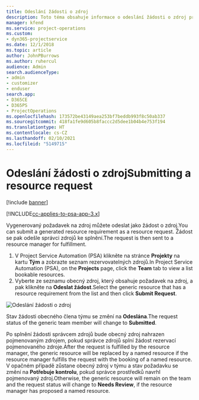```yaml
---
title: Odeslání žádosti o zdroj
description: Toto téma obsahuje informace o odeslání žádosti o zdroj projektu.
manager: kfend
ms.service: project-operations
ms.custom:
- dyn365-projectservice
ms.date: 12/1/2018
ms.topic: article
author: JohnPBurrows
ms.author: ruhercul
audience: Admin
search.audienceType:
- admin
- customizer
- enduser
search.app:
- D365CE
- D365PS
- ProjectOperations
ms.openlocfilehash: 173572be43149aea253bf7beddb993f8c50ab337
ms.sourcegitcommit: 418fa1fe9d605b8faccc2d5dee1b04b4e753f194
ms.translationtype: HT
ms.contentlocale: cs-CZ
ms.lasthandoff: 02/10/2021
ms.locfileid: "5149715"
---
```

# <a name="submitting-a-resource-request"></a><span data-ttu-id="44ee1-103">Odeslání žádosti o zdroj</span><span class="sxs-lookup"><span data-stu-id="44ee1-103">Submitting a resource request</span></span>

[!include [banner](../includes/psa-now-project-operations.md)]

[!INCLUDE[cc-applies-to-psa-app-3.x](../includes/cc-applies-to-psa-app-3x.md)]

<span data-ttu-id="44ee1-104">Vygenerovaný požadavek na zdroj můžete odeslat jako žádost o zdroj.</span><span class="sxs-lookup"><span data-stu-id="44ee1-104">You can submit a generated resource requirement as a resource request.</span></span> <span data-ttu-id="44ee1-105">Žádost se pak odešle správci zdrojů ke splnění.</span><span class="sxs-lookup"><span data-stu-id="44ee1-105">The request is then sent to a resource manager for fulfillment.</span></span>

1. <span data-ttu-id="44ee1-106">V Project Service Automation (PSA) klikněte na stránce **Projekty** na kartu **Tým** a zobrazte seznam rezervovatelných zdrojů.</span><span class="sxs-lookup"><span data-stu-id="44ee1-106">In Project Service Automation (PSA), on the **Projects** page, click the **Team** tab to view a list bookable resources.</span></span> 
2. <span data-ttu-id="44ee1-107">Vyberte ze seznamu obecný zdroj, který obsahuje požadavek na zdroj, a pak klikněte na **Odeslat žádost**.</span><span class="sxs-lookup"><span data-stu-id="44ee1-107">Select the generic resource that has a resource requirement from the list and then click **Submit Request**.</span></span>

![Odeslání žádosti o zdroj](media/RM-how-to-18.png)

<span data-ttu-id="44ee1-109">Stav žádosti obecného člena týmu se změní na **Odeslána**.</span><span class="sxs-lookup"><span data-stu-id="44ee1-109">The request status of the generic team member will change to **Submitted**.</span></span>

<span data-ttu-id="44ee1-110">Po splnění žádosti správcem zdrojů bude obecný zdroj nahrazen pojmenovaným zdrojem, pokud správce zdrojů splní žádost rezervací pojmenovaného zdroje.</span><span class="sxs-lookup"><span data-stu-id="44ee1-110">After the request is fulfilled by the resource manager, the generic resource will be replaced by a named resource if the resource manager fulfills the request with the booking of a named resource.</span></span> <span data-ttu-id="44ee1-111">V opačném případě zůstane obecný zdroj v týmu a stav požadavku se změní na **Potřebuje kontrolu**, pokud správce prostředků navrhl pojmenovaný zdroj.</span><span class="sxs-lookup"><span data-stu-id="44ee1-111">Otherwise, the generic resource will remain on the team and the request status will change to **Needs Review**, if the resource manager has proposed a named resource.</span></span>
